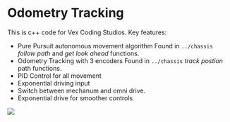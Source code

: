 # Odometry Tracking

This is c++ code for Vex Coding Studios.
Key features:
* Pure Pursuit autonomous movement algorithm
Found in ```../chassis``` *follow path* and *get look ahead* functions.
* Odometry Tracking with 3 encoders
Found in ```../chassis``` *track postion* path functions.
* PID Control for all movement
* Exponential driving input
* Switch between mechanum and omni drive.
* Exponential drive for smoother controls

![](https://github.com/LSA125/OdometryTracking/blob/main/Demo/RobotAuto.gif)
